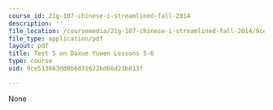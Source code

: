 ```yaml
---
course_id: 21g-107-chinese-i-streamlined-fall-2014
description: ''
file_location: /coursemedia/21g-107-chinese-i-streamlined-fall-2014/9ce513663dd0b6d31622bd66d21b813f_MIT21G_107F14_Test_5.pdf
file_type: application/pdf
layout: pdf
title: Test 5 on Daxue Yuwen Lessons 5-6
type: course
uid: 9ce513663dd0b6d31622bd66d21b813f

---
```

None